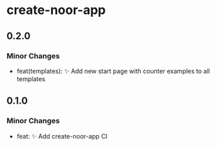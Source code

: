 # create-noor-app

## 0.2.0

### Minor Changes

- feat(templates): ✨ Add new start page with counter examples to all templates

## 0.1.0

### Minor Changes

- feat: ✨ Add create-noor-app CI

